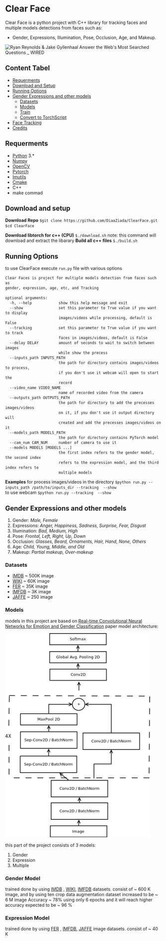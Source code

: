 # Clear Face
Clear Face is a python project with C++ library for tracking faces and multiple models detections from faces such as:
 - Gender, Expressions, Illumination, Pose, Occlusion, Age, and Makeup.
	

![Ryan Reynolds & Jake Gyllenhaal Answer the Web's Most Searched Questions _ WIRED](https://github.com/DiaaZiada/ClearFace/blob/master/images/resutl.gif) 

## Content Tabel

 - [Requerments](#requerments)
 - [Download and Setup](#download-and-setup)
 - [Running Options](#running-options)
 - [Gender Expressions and other models](#gender-expressions-and-other-models)
	 * [Datasets](#datasets)
	 * [Models](#models)
	 * [Train](#train)
	 * [Convert to TorchScript](#convert-to-torchscript)
 - [Face Tracking](#face-tracking)
 - [Credits](#credits)
## Requerments
 - [Python](https://www.python.org/) 3.*
 - [Numpy](http://www.numpy.org/)
 - [OpenCV](https://opencv.org/)
 - [Pytorch](https://pytorch.org/)
 - [Imutils](https://pypi.org/project/imutils/)
 - [Cmake](https://cmake.org/)
 - C++
 - make commad 
 
## Download and setup
**Download Repo**
`$git clone https://github.com/DiaaZiada/ClearFace.git`
`$cd ClearFace`

**Download libtorch for c++ (CPU)**
`$./download.sh` note: this command will download and extract the libarary
**Build all c++ files**
`$./build.sh`

## Running Options
to use ClearFace execute `run.py` file with  various options
```
Clear Faces is project for multiple models detection from faces such as
gender, expression, age, etc, and Tracking

optional arguments:
  -h, --help            show this help message and exit
  --show                set this parameter to True value if you want to display
                        images/videos while processing, default is False
  --tracking            set this parameter to True value if you want to track
                        faces in images/videos, default is False
  --delay DELAY         amount of seconds to wait to switch between images
                        while show the precess
  --inputs_path INPUTS_PATH
                        the path for directory contains images/videos to process,
                        if you don't use it webcam will open to start the
                        record
  --video_name VIDEO_NAME
                        name of recorded video from the camera
  --outputs_path OUTPUTS_PATH
                        the path for directory to add the precesses images/videos
                        on it, if you don't use it output directory will
                        created and add the precesses images/videos on it
  --models_path MODELS_PATH
                        the path for directory contains PyTorch model
  --cam_num CAM_NUM     number of camera to use it
  --models MODELS [MODELS ...]
                        the first index refers to the gender model, the second index
                        refers to the expression model, and the third index refers to
                        multiple models
```
**Examples**
for process images/videos in the directory
`$python run.py --inputs_path /path/to/inputs_dir --tracking  --show`  
to use webcam 
`$python run.py --tracking  --show`   
## Gender Expressions and other models
1.  Gender: _Male, Female_
2.  Expressions: _Anger, Happiness, Sadness, Surprise, Fear, Disgust_
3.  Illumination: _Bad, Medium, High_
4.  Pose: _Frontal, Left, Right, Up, Down_
5.  Occlusion: _Glasses, Beard, Ornaments, Hair, Hand, None, Others_
6.  Age: _Child, Young, Middle, and Old_
7.  Makeup: _Partial makeup, Over-makeup_
### Datasets
* [IMDB](https://data.vision.ee.ethz.ch/cvl/rrothe/imdb-wiki/) ~ 500K image
* [WIKI](https://data.vision.ee.ethz.ch/cvl/rrothe/imdb-wiki/) ~ 60K image
* [FER](https://www.kaggle.com/c/challenges-in-representation-learning-facial-expression-recognition-challenge/data) ~ 35K image
* [IMFDB](http://cvit.iiit.ac.in/projects/IMFDB/) ~ 3K image
* [JAFFE](http://www.kasrl.org/jaffe.html) ~ 250 image


### Models
models in this project are based on [Real-time Convolutional Neural Networks for Emotion and Gender Classification](https://arxiv.org/pdf/1710.07557.pdf) paper
model architecture: 

![mini exception cnn model](https://github.com/DiaaZiada/ClearFace/blob/master/images/mini_exception_cnn_model.png)

this part of the project consists of 3 models:
	

 1. Gender
 2. Expression
 3. Multiple

### Gender Model
trained done by using [IMDB](https://data.vision.ee.ethz.ch/cvl/rrothe/imdb-wiki/) , [WIKI](https://data.vision.ee.ethz.ch/cvl/rrothe/imdb-wiki/),  [IMFDB](http://cvit.iiit.ac.in/projects/IMFDB/)  datasets. consist of ~ 600 K image, and by using ten crop data augmentation dataset increased to be ~ 6 M image 
Accuracy ~ 78% using only 6 epochs and it will reach higher accuracy expected to be ~ 96 %

### Expression Model
trained done by using [FER](https://www.kaggle.com/c/challenges-in-representation-learning-facial-expression-recognition-challenge/data) , [IMFDB](http://cvit.iiit.ac.in/projects/IMFDB/), [JAFFE](http://www.kasrl.org/jaffe.html)  image datasets. consist of ~ 40 K
